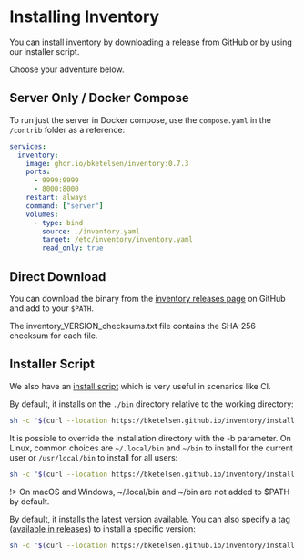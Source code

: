 # Installing Inventory

You can install inventory by downloading a release from GitHub or by using our installer script.

Choose your adventure below.

## Server Only / Docker Compose

To run just the server in Docker compose, use the `compose.yaml` in the `/contrib` folder as a reference:

```yaml
services:
  inventory:
    image: ghcr.io/bketelsen/inventory:0.7.3
    ports:
      - 9999:9999
      - 8000:8000
    restart: always
    command: ["server"]
    volumes:
      - type: bind
        source: ./inventory.yaml
        target: /etc/inventory/inventory.yaml
        read_only: true
```

## Direct Download

You can download the binary from the [inventory releases page](https://github.com/bketelsen/inventory/releases) on GitHub and add to your `$PATH`.

The inventory_VERSION_checksums.txt file contains the SHA-256 checksum for each file.

## Installer Script

We also have an [install script](https://github.com/bketelsen/inventory/blob/main/install.sh) which is very useful in scenarios like CI.

By default, it installs on the `./bin` directory relative to the working directory:

```bash
sh -c "$(curl --location https://bketelsen.github.io/inventory/install.sh)" -- -d
```

It is possible to override the installation directory with the -b parameter. On Linux, common choices are `~/.local/bin` and `~/bin` to install for the current user or `/usr/local/bin` to install for all users:

```bash
sh -c "$(curl --location https://bketelsen.github.io/inventory/install.sh)" -- -d -b ~/.local/bin
```

!> On macOS and Windows, ~/.local/bin and ~/bin are not added to $PATH by default.

By default, it installs the latest version available. You can also specify a tag ([available in releases](https://github.com/bketelsen/inventory/releases)) to install a specific version:

```bash
sh -c "$(curl --location https://bketelsen.github.io/inventory/install.sh)" -- -d v0.2.2
```